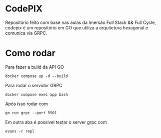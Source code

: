 # CodePIX

Repositório feito com base nas aulas da Imersão Full Stack && Full Cycle, codepix é um repositório em GO que utiliza a arquitetura hexagonal e comunica via GRPC.

# Como rodar

Para fazer a build da API GO
```
docker compose up -d --build
```

Para rodar o servidor GRPC
```
docker compose exec app bash
```

Após isso rodar com
```
go run grpc --port 5501
```

Em outra aba é possivel testar o server grpc com
```
evans -r repl
```
